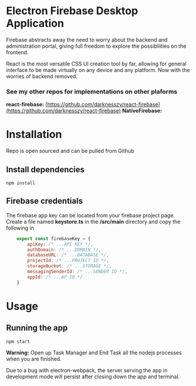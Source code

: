 # Electron Firebase Desktop Application
Firebase abstracts away the need to worry about the backend and administration portal, giving full freedom to explore the possibilities on the frontend.

React is the most versatile CSS UI creation tool by far, allowing for general interface to be made virtually on any device and any platform. Now with the worries of backend removed.

### See my other repos for implementations on other plaforms
**react-firebase:** [https://github.com/darknesszy/react-firebase](https://github.com/darknesszy/react-firebase)
**NativeFirebase:**
# Installation
Repo is open sourced and can be pulled from Github
## Install dependencies
    npm install
## Firebase credentials
The firebase app key can be located from your firebase project page.
Create a file named **keystore.ts** in the **/src/main** directory and copy the following in
```js
    export const firebaseKey = {
        apiKey: /* ...API KEY */,
        authDomain: /* ...DOMAIN */,
        databaseURL: /* ...DATABASE */,
        projectId: /* ...PROJECT ID */,
        storageBucket: /* ...STORAGE */,
        messagingSenderId: /* ...SENDER ID */,
        appId: /* ...AP ID */
    }
```
# Usage
## Running the app
    npm start
**Warning:** Open up Task Manager and End Task all the nodejs processes when you are finished.

Due to a bug with electron-webpack, the server serving the app in development mode will persist after closing down the app and terminal. 